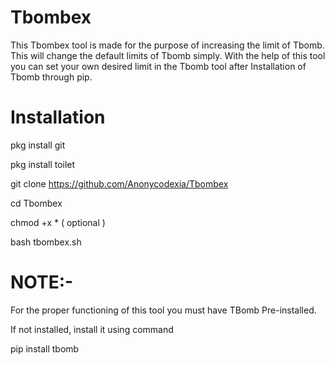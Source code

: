 # Tbombex

This Tbombex tool is made for the purpose of increasing the limit of Tbomb. This will change the default limits of Tbomb simply. With the help of this tool you can set your own desired limit in the Tbomb tool after Installation of Tbomb through pip.
 
# Installation

pkg install git

pkg install toilet

git clone https://github.com/Anonycodexia/Tbombex

cd Tbombex

chmod +x *  ( optional )

bash tbombex.sh

# NOTE:-

For the proper functioning of this tool you must have TBomb Pre-installed.

If not installed, install it using command

pip install tbomb
